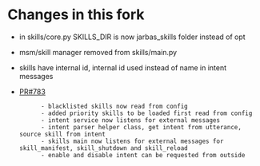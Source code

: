 # Changes in this fork

- in skills/core.py SKILLS_DIR is now jarbas_skills folder instead of opt

- msm/skill manager removed from skills/main.py

- skills have internal id, internal id used instead of name in intent messages

- [PR#783](https://github.com/MycroftAI/mycroft-core/pull/783)

            - blacklisted skills now read from config
            - added priority skills to be loaded first read from config
            - intent service now listens for external messages
            - intent parser helper class, get intent from utterance, source skill from intent
            - skills main now listens for external messages for skill_manifest, skill_shutdown and skill_reload
            - enable and disable intent can be requested from outside